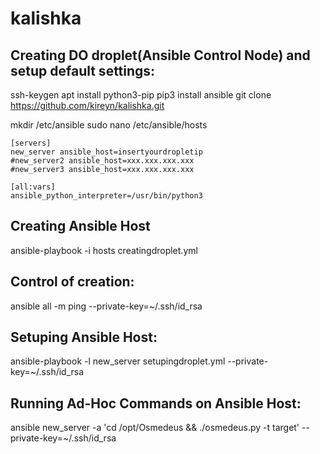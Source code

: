 # kalishka
## Creating DO droplet(Ansible Control Node) and setup default settings:
ssh-keygen
apt install python3-pip
pip3 install ansible
git clone https://github.com/kireyn/kalishka.git

mkdir /etc/ansible
sudo nano /etc/ansible/hosts

```
[servers]
new_server ansible_host=insertyourdropletip
#new_server2 ansible_host=xxx.xxx.xxx.xxx
#new_server3 ansible_host=xxx.xxx.xxx.xxx

[all:vars]
ansible_python_interpreter=/usr/bin/python3
```
## Creating Ansible Host
ansible-playbook -i hosts creatingdroplet.yml
## Control of creation:
ansible all -m ping --private-key=~/.ssh/id_rsa
## Setuping Ansible Host:
ansible-playbook -l new_server  setupingdroplet.yml --private-key=~/.ssh/id_rsa
## Running Ad-Hoc Commands on Ansible Host:
ansible new_server -a 'cd /opt/Osmedeus && ./osmedeus.py -t target'  --private-key=~/.ssh/id_rsa
